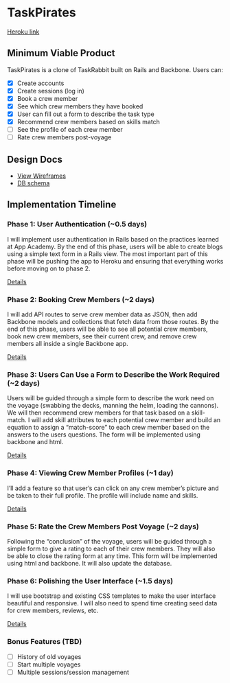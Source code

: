 # TaskPirates

[Heroku link][heroku]

[heroku]: http://flux-capacitr.herokuapp.com

## Minimum Viable Product
TaskPirates is a clone of TaskRabbit built on Rails and Backbone. Users can:

<!-- This is a Markdown checklist. Use it to keep track of your progress! -->

- [x] Create accounts
- [x] Create sessions (log in)
- [x] Book a crew member
- [x] See which crew members they have booked
- [x] User can fill out a form to describe the task type
- [x] Recommend crew members based on skills match
- [ ] See the profile of each crew member
- [ ] Rate crew members post-voyage

## Design Docs
* [View Wireframes][views]
* [DB schema][schema]

[views]: ./docs/views.md
[schema]: ./docs/schema.md

## Implementation Timeline

### Phase 1: User Authentication (~0.5 days)
I will implement user authentication in Rails based on the practices learned at
App Academy. By the end of this phase, users will be able to create blogs using
a simple text form in a Rails view. The most important part of this phase will
be pushing the app to Heroku and ensuring that everything works before moving on
to phase 2.

[Details][phase-one]

### Phase 2: Booking Crew Members (~2 days)
I will add API routes to serve crew member data as JSON, then add Backbone
models and collections that fetch data from those routes. By the end of this
phase, users will be able to see all potential crew members, book new crew members, see their current crew, and remove crew members all inside a single Backbone app.


[Details][phase-two]

### Phase 3: Users Can Use a Form to Describe the Work Required (~2 days)
Users will be guided through a simple form to describe the work need on the voyage (swabbing the decks, manning the helm, loading the cannons).  We will then recommend crew members for that task based on a skill-match.  I will add skill attributes to each potential crew member and build an equation to assign a “match-score” to each crew member based on the answers to the users questions.  The form will be implemented using backbone and html.

[Details][phase-three]

### Phase 4: Viewing Crew Member Profiles (~1 day)
I’ll add a feature so that user’s can click on any crew member’s picture and be taken to their full profile.  The profile will include name and skills.

[Details][phase-four]

### Phase 5: Rate the Crew Members Post Voyage (~2 days)
Following the “conclusion” of the voyage, users will be guided through a simple form to give a rating to each of their crew members.  They will also be able to close the rating form at any time.  This form will be implemented using html and backbone.  It will also update the database.

### Phase 6: Polishing the User Interface (~1.5 days)
I will use bootstrap and existing CSS templates to make the user interface beautiful and responsive.  I will also need to spend time creating seed data for crew members, reviews, etc.

[Details][phase-five]

### Bonus Features (TBD)
- [ ] History of old voyages
- [ ] Start multiple voyages
- [ ] Multiple sessions/session management

[phase-one]: ./docs/phases/phase1.md
[phase-two]: ./docs/phases/phase2.md
[phase-three]: ./docs/phases/phase3.md
[phase-four]: ./docs/phases/phase4.md
[phase-five]: ./docs/phases/phase5.md

